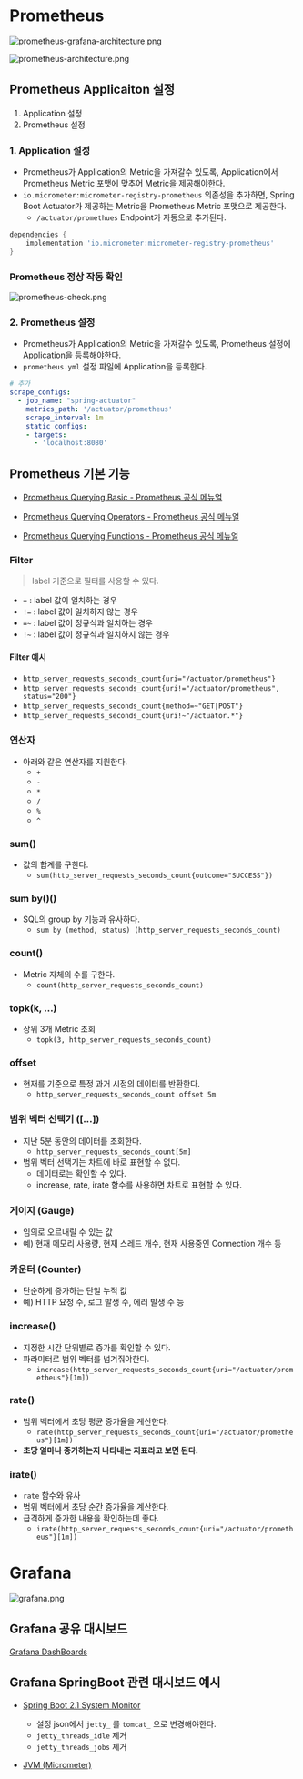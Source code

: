 # Prometheus
![prometheus-grafana-architecture.png](docs/prometheus-grafana-architecture.png)

![prometheus-architecture.png](docs/prometheus-architecture.png)

## Prometheus  Applicaiton 설정
1. Application 설정
2. Prometheus 설정

### 1. Application 설정
- Prometheus가 Application의 Metric을 가져갈수 있도록, Application에서 Prometheus Metric 포맷에 맞추어 Metric을 제공해야한다.
- `io.micrometer:micrometer-registry-prometheus` 의존성을 추가하면, Spring Boot Actuator가 제공하는 Metric을 Prometheus Metric 포맷으로 제공한다.
  - `/actuator/promethues` Endpoint가 자동으로 추가된다.

```groovy
dependencies {
    implementation 'io.micrometer:micrometer-registry-prometheus'
}
```

### Prometheus 정상 작동 확인
![prometheus-check.png](docs/prometheus-check.png)

### 2. Prometheus 설정
- Prometheus가 Application의 Metric을 가져갈수 있도록, Prometheus 설정에 Application을 등록해야한다.
- `prometheus.yml` 설정 파일에 Application을 등록한다.

```yaml
# 추가
scrape_configs:
  - job_name: "spring-actuator"
    metrics_path: '/actuator/prometheus'
    scrape_interval: 1m
    static_configs:
    - targets:
      - 'localhost:8080'
```

## Prometheus 기본 기능
- [Prometheus Querying Basic - Prometheus 공식 메뉴얼](https://prometheus.io/docs/prometheus/latest/querying/basics/)

- [Prometheus Querying Operators - Prometheus 공식 메뉴얼](https://prometheus.io/docs/prometheus/latest/querying/operators/)

- [Prometheus Querying Functions - Prometheus 공식 메뉴얼](https://prometheus.io/docs/prometheus/latest/querying/functions/)
### Filter
> label 기준으로 필터를 사용할 수 있다.

- `=` : label 값이 일치하는 경우
- `!=` : label 값이 일치하지 않는 경우
- `=~` : label 값이 정규식과 일치하는 경우
- `!~` : label 값이 정규식과 일치하지 않는 경우

#### Filter 예시
- `http_server_requests_seconds_count{uri="/actuator/prometheus"}`
- `http_server_requests_seconds_count{uri!="/actuator/prometheus", status="200"}`
- `http_server_requests_seconds_count{method=~"GET|POST"}`
- `http_server_requests_seconds_count{uri!~"/actuator.*"}`

### 연산자
- 아래와 같은 연산자를 지원한다.
  - `+`
  - `-`
  - `*`
  - `/`
  - `%`
  - `^`

### sum()
- 값의 합계를 구한다.
  - `sum(http_server_requests_seconds_count{outcome="SUCCESS"})`

### sum by()()
- SQL의 group by 기능과 유사하다.
  - `sum by (method, status) (http_server_requests_seconds_count)`

### count()
- Metric 자체의 수를 구한다.
  - `count(http_server_requests_seconds_count)`

### topk(k, ...)
- 상위 3개 Metric 조회
  - `topk(3, http_server_requests_seconds_count)`

### offset
- 현재를 기준으로 특정 과거 시점의 데이터를 반환한다.
  - `http_server_requests_seconds_count offset 5m`

### 범위 벡터 선택기 ([...])
- 지난 5분 동안의 데이터를 조회한다.
  - `http_server_requests_seconds_count[5m]`
- 범위 벡터 선택기는 차트에 바로 표현할 수 없다.
  - 데이터로는 확인할 수 있다.
  - increase, rate, irate 함수를 사용하면 차트로 표현할 수 있다.

### 게이지 (Gauge)
- 임의로 오르내릴 수 있는 값
- 예) 현재 메모리 사용량, 현재 스레드 개수, 현재 사용중인 Connection 개수 등

### 카운터 (Counter)
- 단순하게 증가하는 단일 누적 값
- 예) HTTP 요청 수, 로그 발생 수, 에러 발생 수 등

### increase()
- 지정한 시간 단위별로 증가를 확인할 수 있다.
- 파라미터로 범위 벡터를 넘겨줘야한다.
  - `increase(http_server_requests_seconds_count{uri="/actuator/prometheus"}[1m])`

### rate()
- 범위 벡터에서 초당 평균 증가율을 계산한다.
  - `rate(http_server_requests_seconds_count{uri="/actuator/prometheus"}[1m])`
- **초당 얼마나 증가하는지 나타내는 지표라고 보면 된다.**

### irate()
- `rate` 함수와 유사
- 범위 벡터에서 초당 순간 증가율을 계산한다.
- 급격하게 증가한 내용을 확인하는데 좋다.
  - `irate(http_server_requests_seconds_count{uri="/actuator/prometheus"}[1m])`

# Grafana
![grafana.png](docs/grafana.png)

## Grafana 공유 대시보드
[Grafana DashBoards](https://grafana.com/grafana/dashboards/)

## Grafana SpringBoot 관련 대시보드 예시
- [Spring Boot 2.1 System Monitor](https://grafana.com/grafana/dashboards/11378-justai-system-monitor/)
  - 설정 json에서 `jetty_` 를 `tomcat_` 으로 변경해야한다.
  - `jetty_threads_idle` 제거
  - `jetty_threads_jobs` 제거

- [JVM (Micrometer)](https://grafana.com/grafana/dashboards/4701)

